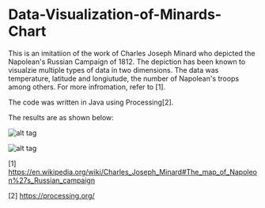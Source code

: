 # Data-Visualization-of-Minards-Chart

This is an imitatiion of the work of Charles Joseph Minard who depicted the Napolean's Russian Campaign of 1812. The depiction has been known to visualzie multiple types of data in two dimensions. The data was temperature, latitude and longiutude, the number of Napolean's troops among others. For more infromation, refer to [1]. 

The code was written in Java using Processing[2].

The results are as shown below:

 ![alt tag](https://user-images.githubusercontent.com/55923146/93329283-96cc8980-f83a-11ea-915b-a368eb22938b.png)
 
 
 ![alt tag](https://user-images.githubusercontent.com/55923146/93329293-99c77a00-f83a-11ea-90be-266b0e676c66.png)







[1] https://en.wikipedia.org/wiki/Charles_Joseph_Minard#The_map_of_Napoleon%27s_Russian_campaign

[2] https://processing.org/
